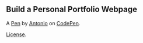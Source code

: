 Build a Personal Portfolio Webpage
----------------------------------


A [Pen](http://codepen.io/amc1981/pen/eZOPPE) by [Antonio](http://codepen.io/amc1981) on [CodePen](http://codepen.io/).

[License](http://codepen.io/amc1981/pen/eZOPPE/license).